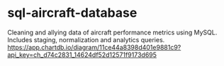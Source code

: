 # sql-aircraft-database
Cleaning and allying data of aircraft performance metrics using MySQL. Includes staging, normalization and analytics queries.
https://app.chartdb.io/diagram/11ce44a8398d401e9881c9?api_key=ch_d74c2831_14624df52d12571f9173d695
